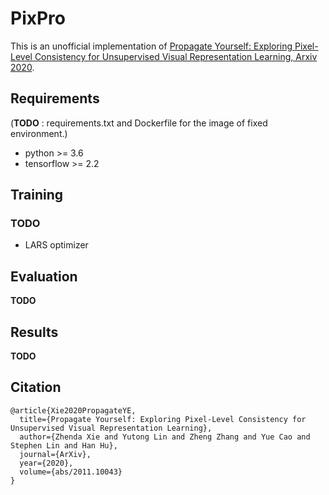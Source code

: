 # PixPro

This is an unofficial implementation of [Propagate Yourself: Exploring Pixel-Level Consistency for Unsupervised Visual Representation Learning, Arxiv 2020](https://arxiv.org/abs/2011.10043).  
  
## Requirements
(**TODO** : requirements.txt and Dockerfile for the image of fixed environment.)
- python >= 3.6
- tensorflow >= 2.2

## Training
### TODO
- LARS optimizer

## Evaluation
**TODO**

## Results
**TODO**

## Citation
```
@article{Xie2020PropagateYE,
  title={Propagate Yourself: Exploring Pixel-Level Consistency for Unsupervised Visual Representation Learning},
  author={Zhenda Xie and Yutong Lin and Zheng Zhang and Yue Cao and Stephen Lin and Han Hu},
  journal={ArXiv},
  year={2020},
  volume={abs/2011.10043}
}
```